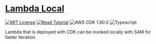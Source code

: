 # [Lambda Local](https://apoorv.blog/posts/invoke-cdk-lambda-locally-with-sam.html)

[![MIT License](https://badgen.now.sh/badge/License/MIT/blue)](https://github.com/apoorvmote/cdk-examples/blob/master/License.md)
[![Read Tutorial](https://badgen.now.sh/badge/Read/Tutorial/purple)](https://apoorv.blog/posts/invoke-cdk-lambda-locally-with-sam.html)
![AWS CDK 1.90.0](https://badgen.net/badge/aws-cdk/1.90.0/yellow)
![Typescript](https://badgen.net/badge/icon/typescript?icon=typescript&label)

Lambda that is deployed with CDK can be invoked locally with SAM for faster iteration.